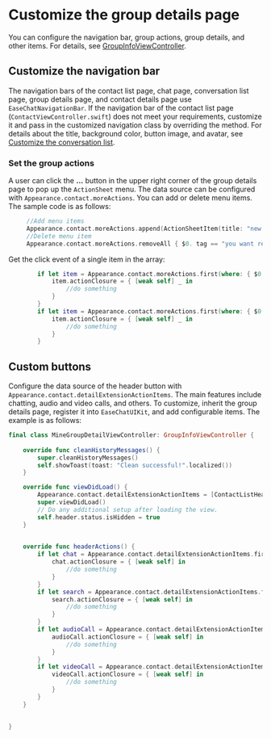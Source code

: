 # Customize the group details page

You can configure the navigation bar, group actions, group details, and other items. For details, see [GroupInfoViewController](https://github.com/easemob/easemob-uikit-ios/tree/main/Documentation/EaseChatUIKit.doccarchive/documentation/easechatuikit/groupinfoviewcontroller).

## Customize the navigation bar

The navigation bars of the contact list page, chat page, conversation list page, group details page, and contact details page use `EaseChatNavigationBar`. If the navigation bar of the contact list page (`ContactViewController.swift`) does not meet your requirements, customize it and pass in the customized navigation class by overriding the method. For details about the title, background color, button image, and avatar, see [Customize the conversation list](customize-conversation-list.md).

### Set the group actions

A user can click the **...** button in the upper right corner of the group details page to pop up the `ActionSheet` menu. The data source can be configured with `Appearance.contact.moreActions`. You can add or delete menu items. The sample code is as follows:

```swift
     //Add menu items
     Appearance.contact.moreActions.append(ActionSheetItem(title: "new list item", type: .destructive, tag: "contact_custom"))
     //Delete menu item
     Appearance.contact.moreActions.removeAll { $0. tag == "you want remove" }
```

Get the click event of a single item in the array:

```Swift
        if let item = Appearance.contact.moreActions.first(where: { $0.tag == "xxx" }) {
            item.actionClosure = { [weak self] _ in
                //do something
            }
        }
        if let item = Appearance.contact.moreActions.first(where: { $0.tag == "xxx" }) {
            item.actionClosure = { [weak self] _ in
                //do something
            }
        }
```

## Custom buttons

Configure the data source of the header button with `Appearance.contact.detailExtensionActionItems`. The main features include chatting, audio and video calls, and others. To customize, inherit the group details page, register it into `EaseChatUIKit`, and add configurable items. The example is as follows:

```swift
final class MineGroupDetailViewController: GroupInfoViewController {
    
    override func cleanHistoryMessages() {
        super.cleanHistoryMessages()
        self.showToast(toast: "Clean successful!".localized())
    }

    override func viewDidLoad() {
        Appearance.contact.detailExtensionActionItems = [ContactListHeaderItem(featureIdentify: "Chat", featureName: "Chat".chat.localize, featureIcon: UIImage(named: "chatTo", in: .chatBundle, with: nil)),ContactListHeaderItem(featureIdentify: "AudioCall", featureName: "AudioCall".chat.localize, featureIcon: UIImage(named: "voice_call", in: .chatBundle, with: nil)),ContactListHeaderItem(featureIdentify: "VideoCall", featureName: "VideoCall".chat .localize, featureIcon: UIImage(named: "video_call", in: .chatBundle, with: nil)),ContactListHeaderItem(featureIdentify: "SearchMessages", featureName: "SearchMessages".chat.localize, featureIcon: UIImage(named: "search_history_messages", in: .chatBundle, with: nil))]
        super.viewDidLoad()
        // Do any additional setup after loading the view.
        self.header.status.isHidden = true
    }
    

    override func headerActions() {
        if let chat = Appearance.contact.detailExtensionActionItems.first(where: { $0.featureIdentify == "Chat" }) {
            chat.actionClosure = { [weak self] in
                //do something
            }
        }
        if let search = Appearance.contact.detailExtensionActionItems.first(where: { $0.featureIdentify == "SearchMessages" }) {
            search.actionClosure = { [weak self] in
                //do something
            }
        }
        if let audioCall = Appearance.contact.detailExtensionActionItems.first(where: { $0.featureIdentify == "AudioCall" }) {
            audioCall.actionClosure = { [weak self] in
                //do something
            }
        }
        if let videoCall = Appearance.contact.detailExtensionActionItems.first(where: { $0.featureIdentify == "VideoCall" }) {
            videoCall.actionClosure = { [weak self] in
                //do something
            }
        }
    }
    
    
}
```


 